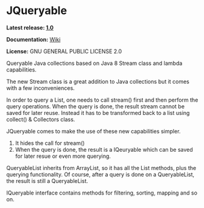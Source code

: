 JQueryable
====

**Latest release: [1.0](https://github.com/ohadlights/JQueryable/releases)**

**Documentation:** [Wiki](https://github.com/ohadlights/JQueryable/wiki)

**License:** GNU GENERAL PUBLIC LICENSE 2.0

Queryable Java collections based on Java 8 Stream class and lambda capabilities.


The new Stream class is a great addition to Java collections but it comes with a few inconveniences.

In order to query a List<T>, one needs to call stream() first and then perform the query operations.
When the query is done, the result stream cannot be saved for later reuse. Instead it has to be transformed back to a list using collect() & Collectors class.

JQueryable comes to make the use of these new capabilities simpler.

1.  It hides the call for stream()
2.  When the query is done, the result is a IQeuryable<T> which can be saved for later resue or even more querying.

QueryableList<T> inherits from ArrayList<T>, so it has all the List methods, plus the querying functionality.
Of course, after a query is done on a QueryableList, the result is still a QueryableList.


IQueryable<T> interface contains methods for filtering, sorting, mapping and so on.
	

